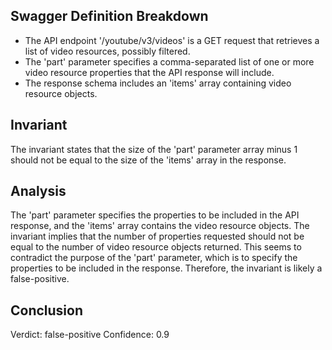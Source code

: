 ## Swagger Definition Breakdown
- The API endpoint '/youtube/v3/videos' is a GET request that retrieves a list of video resources, possibly filtered.
- The 'part' parameter specifies a comma-separated list of one or more video resource properties that the API response will include.
- The response schema includes an 'items' array containing video resource objects.

## Invariant
The invariant states that the size of the 'part' parameter array minus 1 should not be equal to the size of the 'items' array in the response.

## Analysis
The 'part' parameter specifies the properties to be included in the API response, and the 'items' array contains the video resource objects. The invariant implies that the number of properties requested should not be equal to the number of video resource objects returned. This seems to contradict the purpose of the 'part' parameter, which is to specify the properties to be included in the response. Therefore, the invariant is likely a false-positive.

## Conclusion
Verdict: false-positive
Confidence: 0.9

